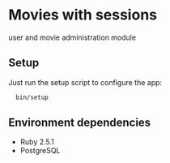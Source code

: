 # Movies with sessions

user and movie administration module

## Setup

Just run the setup script to configure the app:

```bash
  bin/setup
```

## Environment dependencies

* Ruby 2.5.1
* PostgreSQL
